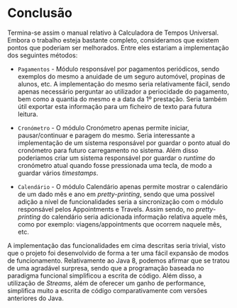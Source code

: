 # Conclusão

Termina-se assim o manual relativo à Calculadora de Tempos Universal.
Embora o trabalho esteja bastante completo, consideramos que existem pontos que poderiam ser melhorados.
Entre eles estariam a implementação dos seguintes métodos:

 - `Pagamentos` - Módulo responsável por pagamentos periódicos, sendo exemplos do mesmo a anuidade de um seguro automóvel, propinas de alunos, etc. A implementação do mesmo seria relativamente fácil, sendo apenas necessário perguntar ao utilizador a periocidade do pagamento, bem como a quantia do mesmo e a data da 1º prestação. Seria também útil exportar esta informação para um ficheiro de texto para futura leitura.

 - `Cronómetro` - O módulo Cronómetro apenas permite iniciar, pausar/continuar e paragem do mesmo. Seria interessante a implementação de um sistema responsável por guardar o ponto atual do cronómetro para futuro carregamento no sistema. Além disso poderiamos criar um sistema responsável por guardar o *runtime* do cronómetro atual quando fosse pressionada uma tecla, de modo a guardar vários *timestamps*.

- `Calendário` - O módulo Calendário apenas permite mostrar o calendário de um dado mês e ano em *pretty-printing*, sendo que uma possivel adição a nível de funcionalidades seria a sincronização com o módulo responsável pelos Appointments e Travels. Assim sendo, no *pretty-printing* do calendário seria adicionada informação relativa aquele mês, como por exemplo: viagens/appointments que ocorrem naquele mês, etc.

A implementação das funcionalidades em cima descritas seria trivial, visto que o projeto foi desenvolvido de forma a ter uma fácil expansão de modos de funcionamento.
Relativamente ao Java 8, podemos afirmar que se tratou de uma agradável surpresa, sendo que a programação baseada no paradigma funcional simplificou a escrita de código. Além disso, a utilização de *Streams*, além de oferecer um ganho de performance, simplifica muito a escrita de código comparativamente com versões anteriores do Java.
